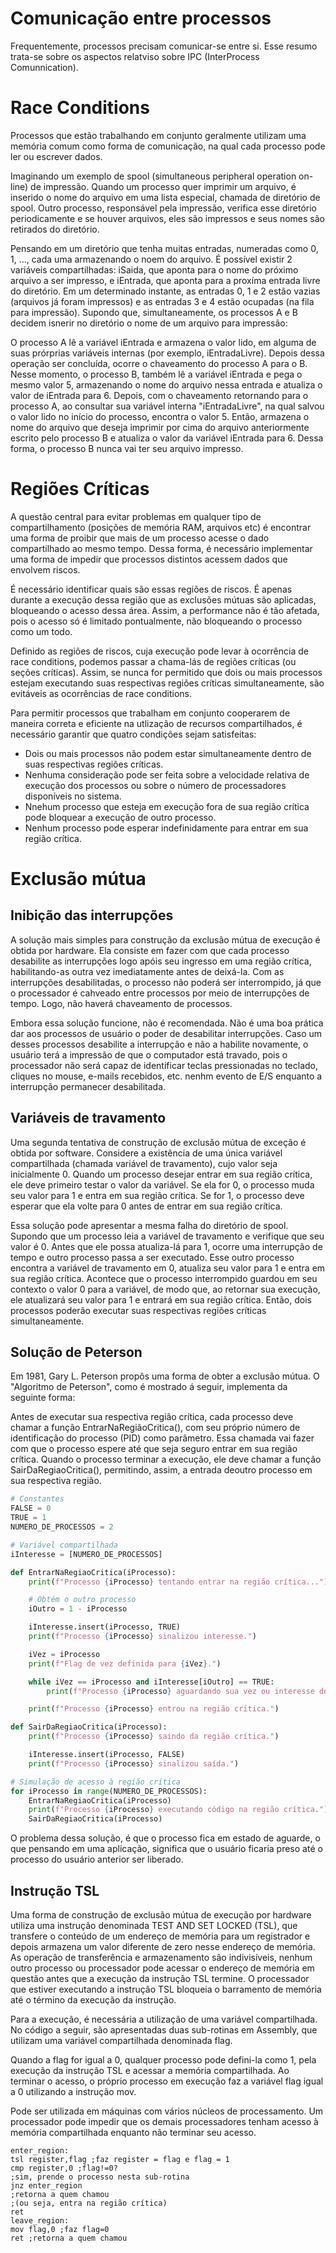 # Comunicação entre processos

Frequentemente, processos precisam comunicar-se entre si. Esse resumo trata-se sobre os aspectos relatviso sobre IPC (InterProcess Comunnication).

# Race Conditions

Processos que estão trabalhando em conjunto geralmente utilizam uma memória comum como forma de comunicação, na qual cada processo pode ler ou escrever dados. 

Imaginando um exemplo de spool (simultaneous peripheral operation on-line) de impressão. Quando um processo quer imprimir um arquivo, é inserido o nome do arquivo em uma lista especial, chamada de diretório de spool. Outro processo, responsável pela impressão, verifica esse diretório periodicamente e se houver arquivos, eles são impressos e seus nomes são retirados do diretório.

Pensando em um diretório que tenha muitas entradas, numeradas como 0, 1, ..., cada uma armazenando o noem do arquivo. É possível existir 2 variáveis compartilhadas: iSaida, que aponta para o nome do próximo arquivo a ser impresso, e iEntrada, que aponta para a proxíma entrada livre do diretório. Em um determinado instante, as entradas 0, 1 e 2 estão vazias (arquivos já foram impressos) e as entradas 3 e 4 estão ocupadas (na fila para impressão). Supondo que, simultaneamente, os processos A e B decidem isnerir no diretório o nome de um arquivo para impressão:

O processo A lê a variável iEntrada e armazena o valor lido, em alguma de suas prórprias variáveis internas (por exemplo, iEntradaLivre). Depois dessa operação ser concluída, ocorre o chaveamento do processo A para o B. Nesse momento, o processo B, também lê a variável iEntrada e pega o mesmo valor 5, armazenando o nome do arquivo nessa entrada e atualiza o valor de iEntrada para 6. Depois, com o chaveamento retornando para o processo A, ao consultar sua variável interna "iEntradaLivre", na qual salvou o valor lido no início do processo, encontra o valor 5. Então, armazena o nome do arquivo que deseja imprimir por cima do arquivo anteriormente escrito pelo processo B e atualiza o valor da variável iEntrada para 6. Dessa forma, o processo B nunca vai ter seu arquivo impresso.

# Regiões Críticas

A questão central para evitar problemas em qualquer tipo de compartilhamento (posições de memória RAM, arquivos etc) é encontrar uma forma de proibir que mais de um processo acesse o dado compartilhado ao mesmo tempo. Dessa forma, é necessário implementar uma forma de impedir que processos distintos acessem dados que envolvem riscos.

É necessário identificar quais são essas regiões de riscos. É apenas durante a execução dessa região que as exclusões mútuas são aplicadas, bloqueando o acesso dessa área. Assim, a performance não é tão afetada, pois o acesso só é limitado pontualmente, não bloqueando o processo como um todo.

Definido as regiões de riscos, cuja execução pode levar à ocorrência de race conditions, podemos passar a chama-lás de regiões críticas (ou seções críticas).  Assim, se nunca for permitido que dois ou mais processos estejam executando suas respectivas regiões críticas simultaneamente, são evitáveis as ocorrências de race conditions.

Para permitir processos que trabalham em conjunto cooperarem de maneira correta e eficiente na utlização de recursos compartilhados, é necessário garantir que quatro condições sejam satisfeitas:

- Dois ou mais processos não podem estar simultaneamente dentro de suas respectivas regiões críticas.
- Nenhuma consideração pode ser feita sobre a velocidade relativa de execução dos processos ou sobre o número de processadores disponíveis no sistema.
- Nnehum processo que esteja em execução fora de sua região crítica pode bloquear a execução de outro processo.
- Nenhum processo pode esperar indefinidamente para entrar em sua região crítica.

# Exclusão mútua

## Inibição das interrupções

A solução mais simples para construção da exclusão mútua de execução é obtida por hardware. Ela consiste em fazer com que cada processo desabilite as interrupções logo apóis seu ingresso em uma região crítica, habilitando-as outra vez imediatamente antes de deixá-la. Com as interrupções desabilitadas, o processo não poderá ser interrompido, já que o processador é cahveado entre processos por meio de interrupções de tempo. Logo, não haverá chaveamento de processos.

Embora essa solução funcione, não é recomendada. Não é uma boa prática dar aos processos de usuário o poder de desabilitar interrupções. Caso um desses processos desabilite a interrupção e não a habilite novamente, o usuário terá a impressão de que o computador está travado, pois o processador não será capaz de identificar teclas pressionadas no teclado, cliques no mouse, e-mails recebidos, etc. nenhm evento de E/S enquanto a interrupção permanecer desabilitada.

## Variáveis de travamento

Uma segunda tentativa de construção de exclusão mútua de exceção é obtida por software. Considere a existência de uma única variável compartilhada (chamada variável de travamento), cujo valor seja inicialmente 0. Quando um processo desejar entrar em sua região crítica, ele deve primeiro testar o valor da variável. Se ela for 0, o processo muda seu valor para 1 e entra em sua região crítica. Se for 1, o processo deve esperar que ela volte para 0 antes de entrar em sua região crítica.

Essa solução pode apresentar a mesma falha do diretório de spool. Supondo que um processo leia a variável de travamento e verifique que seu valor é 0. Antes que ele possa atualiza-lá para 1, ocorre uma interrupção de tempo e outro processo passa a ser executado. Esse outro processo encontra a variável de travamento em 0, atualiza seu valor para 1 e entra em sua região crítica. Acontece que o processo interrompido guardou em seu contexto o valor 0 para a variável, de modo que, ao retornar sua execução, ele atualizará seu valor para 1 e entrará em sua região crítica. Então, dois processos poderão executar suas respectivas regiões críticas simultaneamente.

## Solução de Peterson

Em 1981, Gary L. Peterson propôs uma forma de obter a exclusão mútua. O "Algoritmo de Peterson", como é mostrado á seguir, implementa da seguinte forma:

Antes de executar sua respectiva região crítica, cada processo deve chamar a função EntrarNaRegiãoCritica(), com seu próprio número de identificação do processo (PID) como parâmetro. Essa chamada vai fazer com que o processo espere até que seja seguro entrar em sua região crítica. Quando o processo terminar a execução, ele deve chamar a função SairDaRegiaoCritica(), permitindo, assim, a entrada deoutro processo em sua respectiva região.

```python
# Constantes
FALSE = 0
TRUE = 1
NUMERO_DE_PROCESSOS = 2

# Variável compartilhada
iInteresse = [NUMERO_DE_PROCESSOS]

def EntrarNaRegiaoCritica(iProcesso):
    print(f"Processo {iProcesso} tentando entrar na região crítica...")

    # Obtém o outro processo
    iOutro = 1 - iProcesso

    iInteresse.insert(iProcesso, TRUE)
    print(f"Processo {iProcesso} sinalizou interesse.")

    iVez = iProcesso
    print(f"Flag de vez definida para {iVez}.")

    while iVez == iProcesso and iInteresse[iOutro] == TRUE:
        print(f"Processo {iProcesso} aguardando sua vez ou interesse do outro processo.")

    print(f"Processo {iProcesso} entrou na região crítica.")

def SairDaRegiaoCritica(iProcesso):
    print(f"Processo {iProcesso} saindo da região crítica.")

    iInteresse.insert(iProcesso, FALSE)
    print(f"Processo {iProcesso} sinalizou saída.")

# Simulação de acesso à região crítica
for iProcesso in range(NUMERO_DE_PROCESSOS):
    EntrarNaRegiaoCritica(iProcesso)
    print(f"Processo {iProcesso} executando código na região crítica.")
    SairDaRegiaoCritica(iProcesso)
```

O problema dessa solução, é que o processo fica em estado de aguarde, o que pensando em uma aplicação, significa que o usuário ficaria preso até o processo do usuário anterior ser liberado.

## Instrução TSL

Uma forma de construção de exclusão mútua de execução por hardware utiliza uma instrução denominada TEST AND SET LOCKED (TSL), que transfere o conteúdo de um endereço de memória para um registrador e depois armazena um valor diferente de zero nesse endereço de memória. As operação de transferência e armazenamento são indivisíveis, nenhum outro processo ou processador pode acessar o endereço de memória em questão antes que a execução da instrução TSL termine. O processador que estiver executando a instrução TSL bloqueia o barramento de memória até o término da execução da instrução.

Para a execução, é necessária a utilização de uma variável compartilhada. No código a seguir, são apresentadas duas sub-rotinas em Assembly, que utilizam uma variável compartilhada denominada flag.

Quando a flag for igual a 0, qualquer processo pode defini-la como 1, pela execução da instrução TSL e acessar a memória compartilhada. Ao terminar o acesso, o próprio processo em execução faz a variável flag igual a 0 utilizando a instrução mov.

Pode ser utilizada em máquinas com vários núcleos de processamento. Um processador pode impedir que os demais processadores tenham acesso à memória compartilhada enquanto não terminar seu acesso.

```assembly
enter_region:
tsl register,flag ;faz register = flag e flag = 1
cmp register,0 ;flag!=0?
;sim, prende o processo nesta sub-rotina
jnz enter_region
;retorna a quem chamou
;(ou seja, entra na região crítica)
ret
leave_region:
mov flag,0 ;faz flag=0
ret ;retorna a quem chamou
```